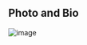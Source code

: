 Photo and Bio
------

![image](https://cvws.icloud-content.com/B/AahakLGVLUOe0QuIs5HQ41K9K3RBAfBdKJgrcqt4y7mJd4ZnSIfuVxC5/Code2Photo.jpg?o=ArqsoYunViWm2I9OQJ5DJ3sQzIUdtXPHADZt2sUaH1tw&v=1&x=3&a=BW0sMXze-SVbAzvIMA&e=1454123173&k=2C5fseB7AYzshmgaQqp_Qg&fl=&r=bb70b476-8b67-13b4-ce7f-9fce2d0d7042-1&ckc=com.apple.clouddocs&ckz=com.apple.CloudDocs&p=35&s=Oyszulps49CvdUcCFZDBqllIPwI&cd=i)
